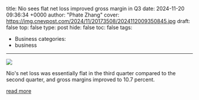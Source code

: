 title: Nio sees flat net loss improved gross margin in Q3
date: 2024-11-20 09:36:34 +0000
author: "Phate Zhang"
cover: https://img.cnevpost.com/2024/11/20173508/2024112009350845.jpg
draft: false
top: false
type: post
hide: false
toc: false
tags:
  - Business
categories:
  - business
---

![](https://img.cnevpost.com/2024/11/20173508/2024112009350845.jpg)

Nio's net loss was essentially flat in the third quarter compared to the second quarter, and gross margins improved to 10.7 percent.

[read more](https://cnevpost.com/2024/11/20/nio-earnings-q3-2024/)
